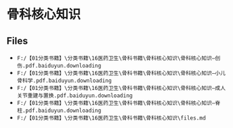 # 骨科核心知识

## Files

- `F:/【01分类书籍】\分类书籍\16医药卫生\骨科书籍\骨科核心知识\骨科核心知识—创伤.pdf.baiduyun.downloading`
- `F:/【01分类书籍】\分类书籍\16医药卫生\骨科书籍\骨科核心知识\骨科核心知识—小儿骨科学.pdf.baiduyun.downloading`
- `F:/【01分类书籍】\分类书籍\16医药卫生\骨科书籍\骨科核心知识\骨科核心知识—成人关节重建与置换.pdf.baiduyun.downloading`
- `F:/【01分类书籍】\分类书籍\16医药卫生\骨科书籍\骨科核心知识\骨科核心知识—脊柱.pdf.baiduyun.downloading`
- `F:/【01分类书籍】\分类书籍\16医药卫生\骨科书籍\骨科核心知识\files.md`
